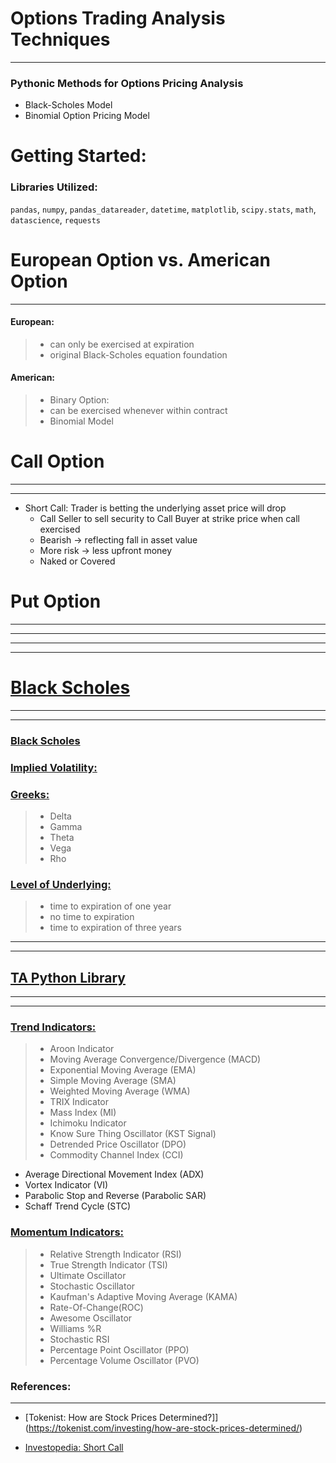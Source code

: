 # **Options Trading Analysis Techniques**
---
### Pythonic Methods for Options Pricing Analysis 
- Black-Scholes Model
- Binomial Option Pricing Model 

# Getting Started: 
### Libraries Utilized: 
`pandas`, `numpy`, `pandas_datareader`, `datetime`, `matplotlib`, `scipy.stats`, `math`, `datascience`, `requests`

# European Option vs. American Option
---
#### European: 
> - can only be exercised at expiration 
> - original Black-Scholes equation foundation 

#### American: 
> - Binary Option: 
> - can be exercised whenever within contract 
> - Binomial Model 



# Call Option
---
---
- Short Call: Trader is betting the underlying asset price will drop 
    - Call Seller to sell security to Call Buyer at strike price when call exercised 
    - Bearish -> reflecting fall in asset value 
    - More risk -> less upfront money 
    - Naked or Covered 



# Put Option
---
---




---
---
# [Black Scholes](blackScholes)
---
---
### [Black Scholes](blackScholes/blackScholes.ipynb) 


### [Implied Volatility:](blackScholes/impliedVol.ipynb)


### [Greeks:](blackScholes/greeks.ipynb)
> - Delta
> - Gamma
> - Theta
> - Vega
> - Rho


### [Level of Underlying:](blackScholes/levelUnderlying.ipynb)
> - time to expiration of one year
> - no time to expiration 
> - time to expiration of three years 


---
---
## [TA Python Library](https://github.com/bukosabino/ta)
---
---
### [Trend Indicators:](ta_library_indicators/trendIndicators.ipynb)
> - Aroon Indicator 
> - Moving Average Convergence/Divergence (MACD)
> - Exponential Moving Average (EMA)
> - Simple Moving Average (SMA)
> - Weighted Moving Average (WMA)
> - TRIX Indicator
> - Mass Index (MI)
> - Ichimoku Indicator 
> - Know Sure Thing Oscillator (KST Signal)
> - Detrended Price Oscillator (DPO)
> - Commodity Channel Index (CCI)

- Average Directional Movement Index (ADX)
- Vortex Indicator (VI)
- Parabolic Stop and Reverse (Parabolic SAR)
- Schaff Trend Cycle (STC)






### [Momentum Indicators:](ta_library_indicators/momentumIndicators.ipynb)
> - Relative Strength Indicator (RSI)
> - True Strength Indicator (TSI)
> - Ultimate Oscillator 
> - Stochastic Oscillator
> - Kaufman's Adaptive Moving Average (KAMA)
> - Rate-Of-Change(ROC)
> - Awesome Oscillator
> - Williams %R
> - Stochastic RSI
> - Percentage Point Oscillator (PPO)
> - Percentage Volume Oscillator (PVO)




### References: 
---
- [Tokenist: How are Stock Prices Determined?]](https://tokenist.com/investing/how-are-stock-prices-determined/)

- [Investopedia: Short Call](https://www.investopedia.com/terms/s/short-call.asp)
